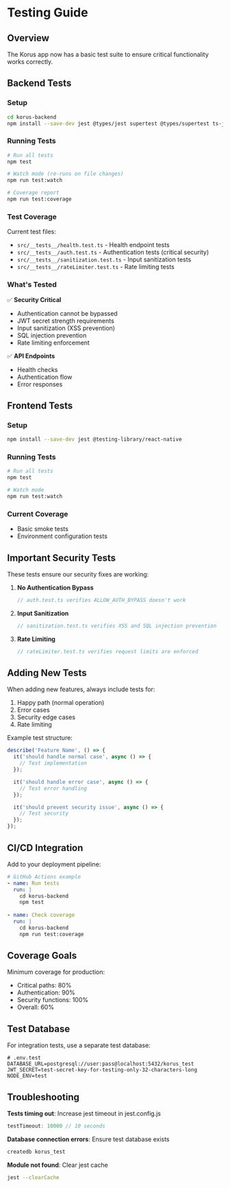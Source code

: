 # Testing Guide

## Overview

The Korus app now has a basic test suite to ensure critical functionality works correctly.

## Backend Tests

### Setup

```bash
cd korus-backend
npm install --save-dev jest @types/jest supertest @types/supertest ts-jest
```

### Running Tests

```bash
# Run all tests
npm test

# Watch mode (re-runs on file changes)
npm run test:watch

# Coverage report
npm run test:coverage
```

### Test Coverage

Current test files:
- `src/__tests__/health.test.ts` - Health endpoint tests
- `src/__tests__/auth.test.ts` - Authentication tests (critical security)
- `src/__tests__/sanitization.test.ts` - Input sanitization tests
- `src/__tests__/rateLimiter.test.ts` - Rate limiting tests

### What's Tested

✅ **Security Critical**
- Authentication cannot be bypassed
- JWT secret strength requirements
- Input sanitization (XSS prevention)
- SQL injection prevention
- Rate limiting enforcement

✅ **API Endpoints**
- Health checks
- Authentication flow
- Error responses

## Frontend Tests

### Setup

```bash
npm install --save-dev jest @testing-library/react-native
```

### Running Tests

```bash
# Run all tests
npm test

# Watch mode
npm run test:watch
```

### Current Coverage

- Basic smoke tests
- Environment configuration tests

## Important Security Tests

These tests ensure our security fixes are working:

1. **No Authentication Bypass**
   ```typescript
   // auth.test.ts verifies ALLOW_AUTH_BYPASS doesn't work
   ```

2. **Input Sanitization**
   ```typescript
   // sanitization.test.ts verifies XSS and SQL injection prevention
   ```

3. **Rate Limiting**
   ```typescript
   // rateLimiter.test.ts verifies request limits are enforced
   ```

## Adding New Tests

When adding new features, always include tests for:
1. Happy path (normal operation)
2. Error cases
3. Security edge cases
4. Rate limiting

Example test structure:
```typescript
describe('Feature Name', () => {
  it('should handle normal case', async () => {
    // Test implementation
  });

  it('should handle error case', async () => {
    // Test error handling
  });

  it('should prevent security issue', async () => {
    // Test security
  });
});
```

## CI/CD Integration

Add to your deployment pipeline:

```yaml
# GitHub Actions example
- name: Run tests
  run: |
    cd korus-backend
    npm test
    
- name: Check coverage
  run: |
    cd korus-backend
    npm run test:coverage
```

## Coverage Goals

Minimum coverage for production:
- Critical paths: 80%
- Authentication: 90%
- Security functions: 100%
- Overall: 60%

## Test Database

For integration tests, use a separate test database:

```env
# .env.test
DATABASE_URL=postgresql://user:pass@localhost:5432/korus_test
JWT_SECRET=test-secret-key-for-testing-only-32-characters-long
NODE_ENV=test
```

## Troubleshooting

**Tests timing out**: Increase jest timeout in jest.config.js
```javascript
testTimeout: 10000 // 10 seconds
```

**Database connection errors**: Ensure test database exists
```bash
createdb korus_test
```

**Module not found**: Clear jest cache
```bash
jest --clearCache
```